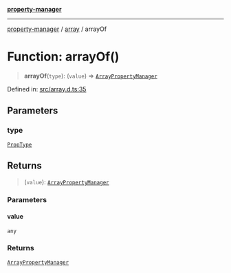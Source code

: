 [**property-manager**](../../README.md)

***

[property-manager](../../modules.md) / [array](../README.md) / arrayOf

# Function: arrayOf()

> **arrayOf**(`type`): (`value`) => [`ArrayPropertyManager`](../classes/ArrayPropertyManager.md)

Defined in: [src/array.d.ts:35](https://github.com/snowyu/property-manager.js/blob/2b37d0c5958df603b1f7a346809647025321a3c0/src/array.d.ts#L35)

## Parameters

### type

[`PropType`](../../abstract/type-aliases/PropType.md)

## Returns

> (`value`): [`ArrayPropertyManager`](../classes/ArrayPropertyManager.md)

### Parameters

#### value

`any`

### Returns

[`ArrayPropertyManager`](../classes/ArrayPropertyManager.md)
